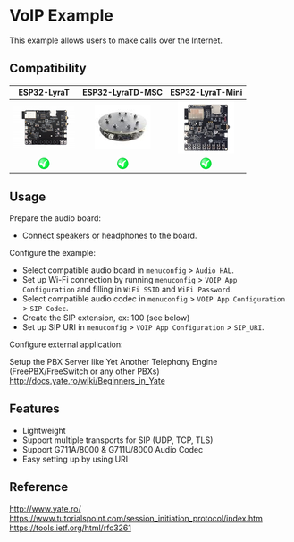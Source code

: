 # VoIP Example

This example allows users to make calls over the Internet.

## Compatibility

| ESP32-LyraT | ESP32-LyraTD-MSC | ESP32-LyraT-Mini |
|:-----------:|:---------------:|:----------------:|
| [![alt text](../../../docs/_static/esp32-lyrat-v4.3-side-small.jpg "ESP32-LyraT")](https://docs.espressif.com/projects/esp-adf/en/latest/get-started/get-started-esp32-lyrat.html) | [![alt text](../../../docs/_static/esp32-lyratd-msc-v2.2-small.jpg "ESP32-LyraTD-MSC")](https://docs.espressif.com/projects/esp-adf/en/latest/get-started/get-started-esp32-lyratd-msc.html) |[![alt text](../../../docs/_static/esp32-lyrat-mini-v1.2-small.jpg "ESP32-LyraT-Mini")](https://docs.espressif.com/projects/esp-adf/en/latest/get-started/get-started-esp32-lyrat-mini.html) |
| ![alt text](../../../docs/_static/yes-button.png "Compatible") | ![alt text](../../../docs/_static/yes-button.png "Compatible") |![alt text](../../../docs/_static/yes-button.png "Compatible") |

## Usage

Prepare the audio board:

- Connect speakers or headphones to the board.

Configure the example:

- Select compatible audio board in `menuconfig` > `Audio HAL`.
- Set up Wi-Fi connection by running `menuconfig` > `VOIP App Configuration` and filling in `WiFi SSID` and `WiFi Password`.
- Select compatible audio codec in `menuconfig` > `VOIP App Configuration` > `SIP Codec`.
- Create the SIP extension, ex: 100 (see below)
- Set up SIP URI in `menuconfig` > `VOIP App Configuration` > `SIP_URI`.

Configure external application:

 Setup the PBX Server like Yet Another Telephony Engine (FreePBX/FreeSwitch or any other PBXs)
 http://docs.yate.ro/wiki/Beginners_in_Yate

## Features
- Lightweight
- Support multiple transports for SIP (UDP, TCP, TLS)
- Support G711A/8000 & G711U/8000 Audio Codec
- Easy setting up by using URI

## Reference
http://www.yate.ro/
https://www.tutorialspoint.com/session_initiation_protocol/index.htm
https://tools.ietf.org/html/rfc3261
